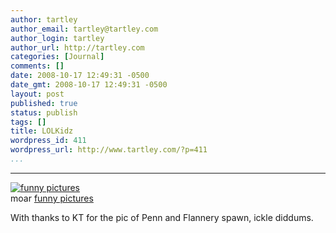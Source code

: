 ```yaml
---
author: tartley
author_email: tartley@tartley.com
author_login: tartley
author_url: http://tartley.com
categories: [Journal]
comments: []
date: 2008-10-17 12:49:31 -0500
date_gmt: 2008-10-17 12:49:31 -0500
layout: post
published: true
status: publish
tags: []
title: LOLKidz
wordpress_id: 411
wordpress_url: http://www.tartley.com/?p=411
...
```

---

[![funny
pictures](http://images.icanhascheezburger.com/completestore/2008/10/17/128687210782534703.jpg)](http://mine.icanhascheezburger.com/view.aspx?ciid=2314337)\
moar [funny pictures](http://icanhascheezburger.com)

With thanks to KT for the pic of Penn and Flannery spawn, ickle diddums.
